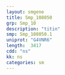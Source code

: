 ```yaml
---
layout: smgene
title: Smp_108050
grp: Smp_10
description: "titin"
smp: Smp_108050.1
uniprot: "G4VNR6"
length:  3417
cdd: "ns"
kk: ns
categories: sm
---
```

